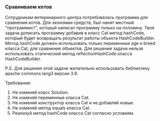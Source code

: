 
### Сравниваем котов

Сотрудникам ветеринарного центра потребовалась программа для сравнения котов.
Для экономии средств, был нанят местный &quot;программист&quot;, который написал программу только на половину.
Твоя задача дописать программу добавив в класс Cat метод hashCode, который будет возвращать результат работы объекта HashCodeBuilder.
Метод hashCode должен использовать только переменные age и breed класса Cat, для сравнения объектов.
Для решения задачи нельзя использовать статический метод reflectionHashCode класса HashCodeBuilder.

P.S. Для решения этой задачи желательно использовать библиотеку apache commons lang3 версии 3.9.


Требования:
1.	Не изменяй класс Solution.
2.	Не изменяй переменные класса Cat.
3.	Не изменяй конструктор класса Cat и не добавляй новые.
4.	Не изменяй метод equals класса Cat.
5.	Реализуй метод hashCode класса Cat согласно условиям.


